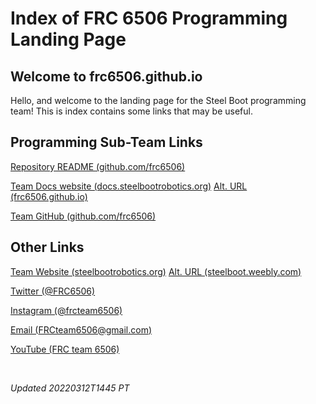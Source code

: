 # Index of FRC 6506 Programming Landing Page

## Welcome to frc6506.github.io

Hello, and welcome to the landing page for the Steel Boot programming team!  This is index contains some links that may be useful.

## Programming Sub-Team Links

[Repository README (github.com/frc6506)](https://github.com/frc6506/frc6506.github.io/blob/main/README.md)

[Team Docs website (docs.steelbootrobotics.org)](https://docs.steelbootrobotics.org/docs/) [Alt. URL (frc6506.github.io)](https://frc6506.github.io/docs)

[Team GitHub (github.com/frc6506)](https://github.com/frc6506)

## Other Links

[Team Website (steelbootrobotics.org)](https://www.steelbootrobotics.org/) [Alt. URL (steelboot.weebly.com)](https://steelboot.weebly.com/)

[Twitter (@FRC6506)](https://twitter.com/FRC6506)

[Instagram (@frcteam6506)](https://www.instagram.com/frcteam6506/)

[Email (FRCteam6506@gmail.com)](mailto:FRCteam6506@gmail.com)

[YouTube (FRC team 6506)](https://www.youtube.com/channel/UCAoZ07GCdY7k6SkPM58Gm-A)

<br>

_Updated 20220312T1445 PT_
